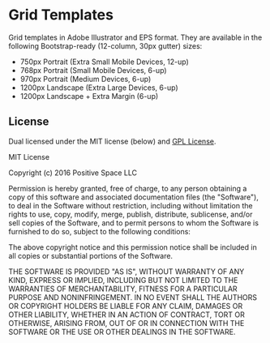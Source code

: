 # Grid Templates

Grid templates in Adobe Illustrator and EPS format. They are available in the following Bootstrap-ready (12-column, 30px gutter) sizes:
* 750px Portrait (Extra Small Mobile Devices, 12-up)
* 768px Portrait (Small Mobile Devices, 6-up)
* 970px Portrait (Medium Devices, 6-up)
* 1200px Landscape (Extra Large Devices, 6-up)
* 1200px Landscape + Extra Margin (6-up)


## License
Dual licensed under the MIT license (below) and [GPL License](http://www.gnu.org/licenses/gpl-3.0.html).

MIT License

Copyright (c) 2016 Positive Space LLC

Permission is hereby granted, free of charge, to any person obtaining a copy of this software and associated documentation files (the "Software"), to deal in the Software without restriction, including without limitation the rights to use, copy, modify, merge, publish, distribute, sublicense, and/or sell copies of the Software, and to permit persons to whom the Software is furnished to do so, subject to the following conditions:

The above copyright notice and this permission notice shall be included in all copies or substantial portions of the Software.

THE SOFTWARE IS PROVIDED "AS IS", WITHOUT WARRANTY OF ANY KIND, EXPRESS OR IMPLIED, INCLUDING BUT NOT LIMITED TO THE WARRANTIES OF MERCHANTABILITY, FITNESS FOR A PARTICULAR PURPOSE AND NONINFRINGEMENT. IN NO EVENT SHALL THE AUTHORS OR COPYRIGHT HOLDERS BE LIABLE FOR ANY CLAIM, DAMAGES OR OTHER LIABILITY, WHETHER IN AN ACTION OF CONTRACT, TORT OR OTHERWISE, ARISING FROM, OUT OF OR IN CONNECTION WITH THE SOFTWARE OR THE USE OR OTHER DEALINGS IN THE SOFTWARE.

